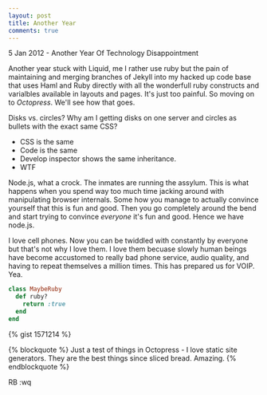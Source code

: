 ```yaml
---
layout: post
title: Another Year
comments: true
---
```


<p class="meta">5 Jan 2012 - Another Year Of Technology Disappointment</p>

Another year stuck with Liquid, me I rather use ruby but the pain of maintaining and merging branches of Jekyll into my hacked up code base that uses Haml and Ruby directly with all the wonderfull ruby constructs and varialbles available in layouts and pages. It's just too painful. So moving on to *Octopress*. We'll see how that goes.

Disks vs. circles? Why am I getting disks on one server and circles as bullets with the exact same CSS?

* CSS is the same
* Code is the same
* Develop inspector shows the same inheritance.
* WTF

Node.js, what a crock. The inmates are running the assylum. This is what happens when you spend way too much time jacking around with manipulating browser internals. Some how you manage to actually convince yourself that this is fun and good. Then you go completely around the bend and start trying to convince *everyone* it's fun and good. Hence we have node.js.

I love cell phones. Now you can be twiddled with constantly by everyone but that's not why I love them. I love them becuase slowly human beings have become accustomed to really bad phone service, audio quality, and having to repeat themselves a million times. This has prepared us for VOIP. Yea.

``` ruby
class MaybeRuby
  def ruby?
    return :true
  end
end
```

{% gist 1571214 %}

{% blockquote %}
Just a test of things in Octopress - I love static site generators. They are the best things since sliced bread.
Amazing.
{% endblockquote %}

RB
:wq

